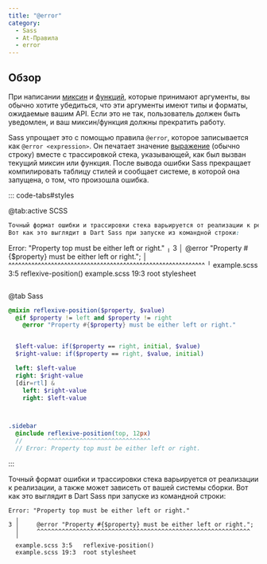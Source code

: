 ```yaml
---
title: "@error"
category:
  - Sass
  - At-Правила
  - error
---
```


## Обзор

При написании [миксин](./mixin) и [функций](./function), которые принимают аргументы, вы обычно хотите убедиться, что эти аргументы имеют типы и форматы, ожидаемые вашим API. Если это не так, пользователь должен быть уведомлен, и ваш миксин/функция должны прекратить работу.

Sass упрощает это с помощью правила `@error`, которое записывается как `@error <expression>`. Он печатает значение [выражение](../syntax/structure#expressions) (обычно строку) вместе с трассировкой стека, указывающей, как был вызван текущий миксин или функция. После вывода ошибки Sass прекращает компилировать таблицу стилей и сообщает системе, в которой она запущена, о том, что произошла ошибка.

::: code-tabs#styles

@tab:active SCSS

```scss
Точный формат ошибки и трассировки стека варьируется от реализации к реализации, а также может зависеть от вашей системы сборки.
Вот как это выглядит в Dart Sass при запуске из командной строки:

```
Error: "Property top must be either left or right."
  ╷
3 │     @error "Property #{$property} must be either left or right.";
  │     ^^^^^^^^^^^^^^^^^^^^^^^^^^^^^^^^^^^^^^^^^^^^^^^^^^^^^^^^^^^^
  ╵
  example.scss 3:5   reflexive-position()
  example.scss 19:3  root stylesheet
```
```

@tab Sass

```sass
@mixin reflexive-position($property, $value)
  @if $property != left and $property != right
    @error "Property #{$property} must be either left or right."


  $left-value: if($property == right, initial, $value)
  $right-value: if($property == right, $value, initial)

  left: $left-value
  right: $right-value
  [dir=rtl] &
    left: $right-value
    right: $left-value



.sidebar
  @include reflexive-position(top, 12px)
  //       ^^^^^^^^^^^^^^^^^^^^^^^^^^^^^
  // Error: Property top must be either left or right.

```

:::

Точный формат ошибки и трассировки стека варьируется от реализации к реализации, а также может зависеть от вашей системы сборки.
Вот как это выглядит в Dart Sass при запуске из командной строки:

```
Error: "Property top must be either left or right."
  ╷
3 │     @error "Property #{$property} must be either left or right.";
  │     ^^^^^^^^^^^^^^^^^^^^^^^^^^^^^^^^^^^^^^^^^^^^^^^^^^^^^^^^^^^^
  ╵
  example.scss 3:5   reflexive-position()
  example.scss 19:3  root stylesheet
```

